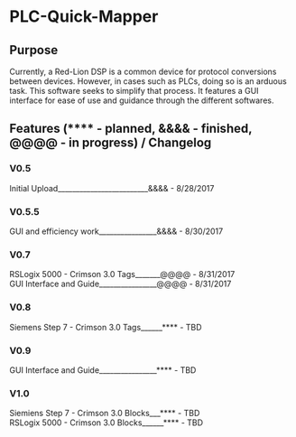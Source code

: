 # PLC-Quick-Mapper
## Purpose
Currently, a Red-Lion DSP is a common device for protocol conversions between devices. However, in cases such as PLCs, doing so is an arduous task. This software seeks to simplify that process. It features a GUI interface for ease of use and guidance through the different softwares. 

## Features (**** - planned, &&&& - finished, @@@@ - in progress) / Changelog

### V0.5<br />
Initial Upload_________________________&&&& - 8/28/2017 <br />
### V0.5.5<br />
GUI and efficiency work________________&&&& - 8/30/2017 <br />
### V0.7<br />
RSLogix 5000 - Crimson 3.0 Tags_______@@@@ - 8/31/2017 <br />
GUI Interface and Guide________________@@@@ - 8/31/2017 <br />
### V0.8<br />
Siemens Step 7 - Crimson 3.0 Tags______**** - TBD <br />
### V0.9<br /> 
GUI Interface and Guide________________**** - TBD <br />
### V1.0<br />
Siemiens Step 7 - Crimson 3.0 Blocks___**** - TBD <br />
RSLogix 5000 - Crimson 3.0 Blocks______**** - TBD <br />


